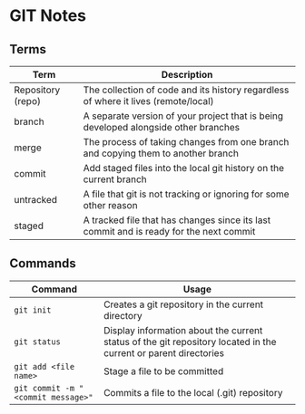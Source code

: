 # GIT Notes

## Terms

| Term              | Description                                                                            |
| ----------------- | -------------------------------------------------------------------------------------- |
| Repository (repo) | The collection of code and its history regardless of where it lives (remote/local)     |
| branch            | A separate version of your project that is being developed alongside other branches    |
| merge             | The process of taking changes from one branch and copying them to another branch       |
| commit            | Add staged files into the local git history on the current branch                      |
| untracked         | A file that git is not tracking or ignoring for some other reason                      |
| staged            | A tracked file that has changes since its last commit and is ready for the next commit |


## Commands

| Command                            | Usage                                                                                                           |
| ---------------------------------- | --------------------------------------------------------------------------------------------------------------- |
| `git init`                         | Creates a git repository in the current directory                                                               |
| `git status`                       | Display information about the current status of the git repository located in the current or parent directories |
| `git add <file name>`              | Stage a file to be committed                                                                                    |
| `git commit -m "<commit message>"` | Commits a file to the local (.git) repository                                                                   |

